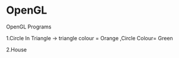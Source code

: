 # OpenGL
OpenGL Programs

1.Circle In Triangle -> triangle colour = Orange ,Circle Colour= Green

2.House 

